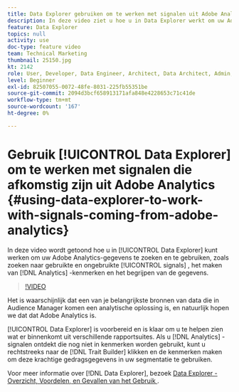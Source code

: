 ```yaml
---
title: Data Explorer gebruiken om te werken met signalen uit Adobe Analytics
description: In deze video ziet u hoe u in Data Explorer werkt om uw Adobe Analytics-gegevens te zoeken en te gebruiken, zoals het zoeken naar gebruikte en ongebruikte signalen, het maken van analysemogelijkheden en het begrijpen van de gegevens.
feature: Data Explorer
topics: null
activity: use
doc-type: feature video
team: Technical Marketing
thumbnail: 25150.jpg
kt: 2142
role: User, Developer, Data Engineer, Architect, Data Architect, Admin, Leader
level: Beginner
exl-id: 82507055-0072-48fe-8031-225fb55351be
source-git-commit: 2094d3bcf658913171afa848e4228653c71c41de
workflow-type: tm+mt
source-wordcount: '167'
ht-degree: 0%

---
```


# Gebruik [!UICONTROL Data Explorer] om te werken met signalen die afkomstig zijn uit Adobe Analytics {#using-data-explorer-to-work-with-signals-coming-from-adobe-analytics}

In deze video wordt getoond hoe u in [!UICONTROL Data Explorer] kunt werken om uw Adobe Analytics-gegevens te zoeken en te gebruiken, zoals zoeken naar gebruikte en ongebruikte [!UICONTROL signals] , het maken van [!DNL Analytics] -kenmerken en het begrijpen van de gegevens.

>[!VIDEO](https://video.tv.adobe.com/v/25150/?quality=12)

Het is waarschijnlijk dat een van je belangrijkste bronnen van data die in Audience Manager komen een analytische oplossing is, en natuurlijk hopen we dat dat Adobe Analytics is.

[!UICONTROL Data Explorer] is voorbereid en is klaar om u te helpen zien wat er binnenkomt uit verschillende rapportsuites. Als u [!DNL Analytics] -signalen ontdekt die nog niet in kenmerken worden gebruikt, kunt u rechtstreeks naar de [!DNL Trait Builder] klikken en de kenmerken maken om deze krachtige gedragsgegevens in uw segmentatie te gebruiken.

Voor meer informatie over [!DNL Data Explorer], bezoek [ Data Explorer - Overzicht, Voordelen, en Gevallen van het Gebruik ](https://experienceleague.adobe.com/docs/audience-manager/user-guide/features/data-explorer/data-explorer-overview.html?lang=en).
